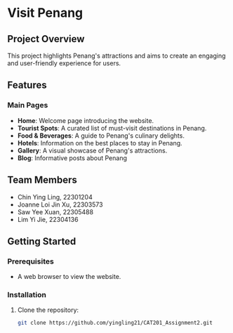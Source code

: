 # Visit Penang

## Project Overview

This project highlights Penang's attractions and aims to create an engaging and user-friendly experience for users.

## Features

### Main Pages
- **Home**: Welcome page introducing the website.
- **Tourist Spots**: A curated list of must-visit destinations in Penang.
- **Food & Beverages**: A guide to Penang's culinary delights.
- **Hotels**: Information on the best places to stay in Penang.
- **Gallery**: A visual showcase of Penang's attractions.
- **Blog**: Informative posts about Penang

## Team Members
- Chin Ying Ling, 22301204
- Joanne Loi Jin Xu, 22303573 
- Saw Yee Xuan, 22305488
- Lim Yi Jie, 22304136


## Getting Started

### Prerequisites
- A web browser to view the website.

### Installation
1. Clone the repository:
   ```bash
   git clone https://github.com/yingling21/CAT201_Assignment2.git
